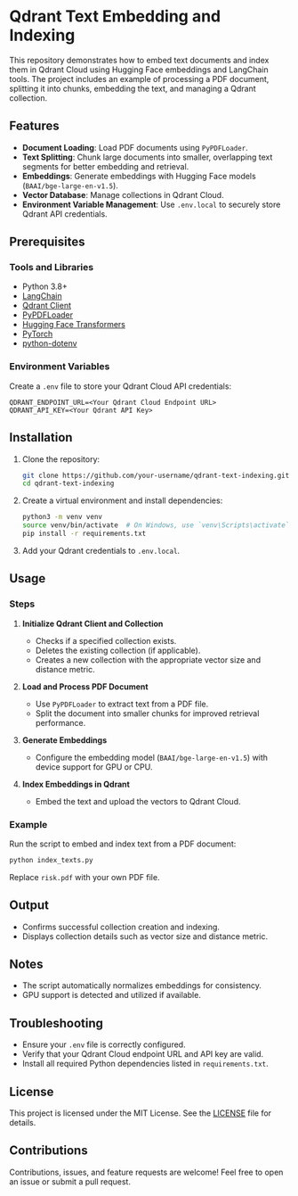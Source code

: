 # Qdrant Text Embedding and Indexing

This repository demonstrates how to embed text documents and index them in Qdrant Cloud using Hugging Face embeddings and LangChain tools. The project includes an example of processing a PDF document, splitting it into chunks, embedding the text, and managing a Qdrant collection.

## Features

- **Document Loading**: Load PDF documents using `PyPDFLoader`.
- **Text Splitting**: Chunk large documents into smaller, overlapping text segments for better embedding and retrieval.
- **Embeddings**: Generate embeddings with Hugging Face models (`BAAI/bge-large-en-v1.5`).
- **Vector Database**: Manage collections in Qdrant Cloud.
- **Environment Variable Management**: Use `.env.local` to securely store Qdrant API credentials.

## Prerequisites

### Tools and Libraries
- Python 3.8+
- [LangChain](https://docs.langchain.com/)
- [Qdrant Client](https://github.com/qdrant/qdrant_client)
- [PyPDFLoader](https://github.com/hwchase17/langchain)
- [Hugging Face Transformers](https://huggingface.co/transformers/)
- [PyTorch](https://pytorch.org/)
- [python-dotenv](https://github.com/theskumar/python-dotenv)

### Environment Variables
Create a `.env` file to store your Qdrant Cloud API credentials:
```env
QDRANT_ENDPOINT_URL=<Your Qdrant Cloud Endpoint URL>
QDRANT_API_KEY=<Your Qdrant API Key>
```

## Installation

1. Clone the repository:
   ```bash
   git clone https://github.com/your-username/qdrant-text-indexing.git
   cd qdrant-text-indexing
   ```

2. Create a virtual environment and install dependencies:
   ```bash
   python3 -m venv venv
   source venv/bin/activate  # On Windows, use `venv\Scripts\activate`
   pip install -r requirements.txt
   ```

3. Add your Qdrant credentials to `.env.local`.

## Usage

### Steps

1. **Initialize Qdrant Client and Collection**
   - Checks if a specified collection exists.
   - Deletes the existing collection (if applicable).
   - Creates a new collection with the appropriate vector size and distance metric.

2. **Load and Process PDF Document**
   - Use `PyPDFLoader` to extract text from a PDF file.
   - Split the document into smaller chunks for improved retrieval performance.

3. **Generate Embeddings**
   - Configure the embedding model (`BAAI/bge-large-en-v1.5`) with device support for GPU or CPU.

4. **Index Embeddings in Qdrant**
   - Embed the text and upload the vectors to Qdrant Cloud.

### Example
Run the script to embed and index text from a PDF document:
```bash
python index_texts.py
```
Replace `risk.pdf` with your own PDF file.

## Output

- Confirms successful collection creation and indexing.
- Displays collection details such as vector size and distance metric.

## Notes

- The script automatically normalizes embeddings for consistency.
- GPU support is detected and utilized if available.

## Troubleshooting

- Ensure your `.env` file is correctly configured.
- Verify that your Qdrant Cloud endpoint URL and API key are valid.
- Install all required Python dependencies listed in `requirements.txt`.

## License

This project is licensed under the MIT License. See the [LICENSE](LICENSE) file for details.

## Contributions

Contributions, issues, and feature requests are welcome! Feel free to open an issue or submit a pull request.

